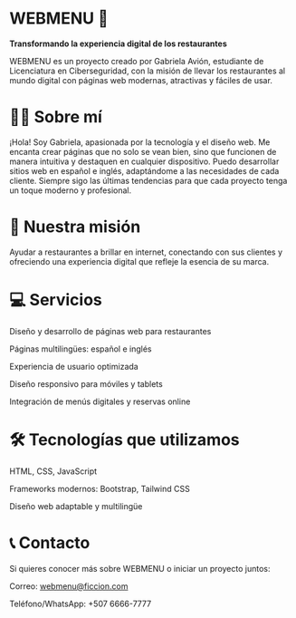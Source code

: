 # WEBMENU 🚀

**Transformando la experiencia digital de los restaurantes**

WEBMENU es un proyecto creado por Gabriela Avión, estudiante de Licenciatura en Ciberseguridad, con la misión de llevar los restaurantes al mundo digital con páginas web modernas, atractivas y fáciles de usar.


# 👩‍💻 Sobre mí
¡Hola! Soy Gabriela, apasionada por la tecnología y el diseño web. Me encanta crear páginas que no solo se vean bien, sino que funcionen de manera intuitiva y destaquen en cualquier dispositivo.
Puedo desarrollar sitios web en español e inglés, adaptándome a las necesidades de cada cliente. Siempre sigo las últimas tendencias para que cada proyecto tenga un toque moderno y profesional.



# 🎯 Nuestra misión
Ayudar a restaurantes a brillar en internet, conectando con sus clientes y ofreciendo una experiencia digital que refleje la esencia de su marca.



# 💻 Servicios
Diseño y desarrollo de páginas web para restaurantes

Páginas multilingües: español e inglés

Experiencia de usuario optimizada

Diseño responsivo para móviles y tablets

Integración de menús digitales y reservas online



# 🛠 Tecnologías que utilizamos

HTML, CSS, JavaScript

Frameworks modernos: Bootstrap, Tailwind CSS

Diseño web adaptable y multilingüe



# 📞 Contacto

Si quieres conocer más sobre WEBMENU o iniciar un proyecto juntos:

Correo: webmenu@ficcion.com

Teléfono/WhatsApp: +507 6666-7777
